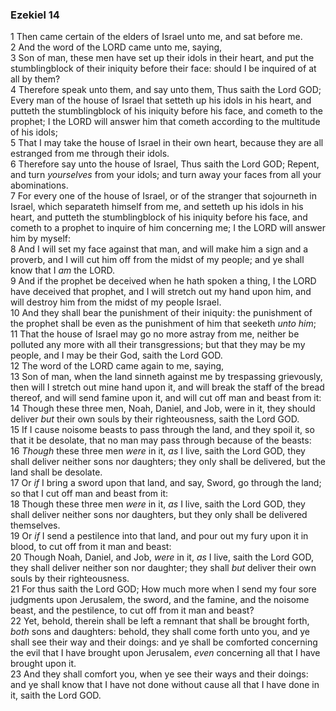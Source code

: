### Ezekiel 14

1 Then came certain of the elders of Israel unto me, and sat before me.  
2 And the word of the LORD came unto me, saying,  
3 Son of man, these men have set up their idols in their heart, and put the stumblingblock of their iniquity before their face: should I be inquired of at all by them?  
4 Therefore speak unto them, and say unto them, Thus saith the Lord GOD; Every man of the house of Israel that setteth up his idols in his heart, and putteth the stumblingblock of his iniquity before his face, and cometh to the prophet; I the LORD will answer him that cometh according to the multitude of his idols;  
5 That I may take the house of Israel in their own heart, because they are all estranged from me through their idols.  
6 Therefore say unto the house of Israel, Thus saith the Lord GOD; Repent, and turn *yourselves* from your idols; and turn away your faces from all your abominations.  
7 For every one of the house of Israel, or of the stranger that sojourneth in Israel, which separateth himself from me, and setteth up his idols in his heart, and putteth the stumblingblock of his iniquity before his face, and cometh to a prophet to inquire of him concerning me; I the LORD will answer him by myself:  
8 And I will set my face against that man, and will make him a sign and a proverb, and I will cut him off from the midst of my people; and ye shall know that I *am* the LORD.  
9 And if the prophet be deceived when he hath spoken a thing, I the LORD have deceived that prophet, and I will stretch out my hand upon him, and will destroy him from the midst of my people Israel.  
10 And they shall bear the punishment of their iniquity: the punishment of the prophet shall be even as the punishment of him that seeketh *unto him*;  
11 That the house of Israel may go no more astray from me, neither be polluted any more with all their transgressions; but that they may be my people, and I may be their God, saith the Lord GOD.  
12 The word of the LORD came again to me, saying,  
13 Son of man, when the land sinneth against me by trespassing grievously, then will I stretch out mine hand upon it, and will break the staff of the bread thereof, and will send famine upon it, and will cut off man and beast from it:  
14 Though these three men, Noah, Daniel, and Job, were in it, they should deliver *but* their own souls by their righteousness, saith the Lord GOD.  
15 If I cause noisome beasts to pass through the land, and they spoil it, so that it be desolate, that no man may pass through because of the beasts:  
16 *Though* these three men *were* in it, *as* I live, saith the Lord GOD, they shall deliver neither sons nor daughters; they only shall be delivered, but the land shall be desolate.  
17 Or *if* I bring a sword upon that land, and say, Sword, go through the land; so that I cut off man and beast from it:  
18 Though these three men *were* in it, *as* I live, saith the Lord GOD, they shall deliver neither sons nor daughters, but they only shall be delivered themselves.  
19 Or *if* I send a pestilence into that land, and pour out my fury upon it in blood, to cut off from it man and beast:  
20 Though Noah, Daniel, and Job, *were* in it, *as* I live, saith the Lord GOD, they shall deliver neither son nor daughter; they shall *but* deliver their own souls by their righteousness.  
21 For thus saith the Lord GOD; How much more when I send my four sore judgments upon Jerusalem, the sword, and the famine, and the noisome beast, and the pestilence, to cut off from it man and beast?  
22 Yet, behold, therein shall be left a remnant that shall be brought forth, *both* sons and daughters: behold, they shall come forth unto you, and ye shall see their way and their doings: and ye shall be comforted concerning the evil that I have brought upon Jerusalem, *even* concerning all that I have brought upon it.  
23 And they shall comfort you, when ye see their ways and their doings: and ye shall know that I have not done without cause all that I have done in it, saith the Lord GOD.  
